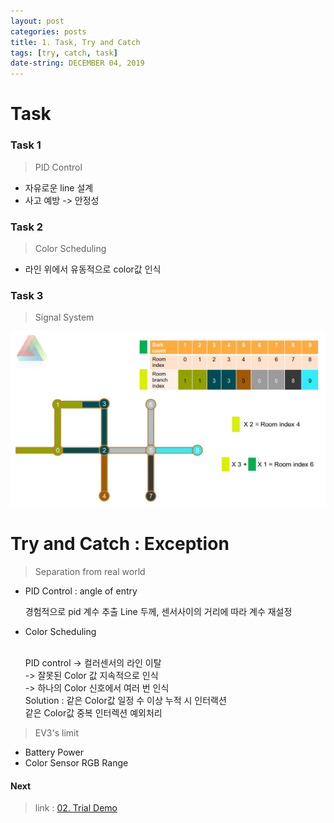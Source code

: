 ```yaml
---
layout: post
categories: posts
title: 1. Task, Try and Catch
tags: [try, catch, task]
date-string: DECEMBER 04, 2019
---
```


# Task


### Task 1

> PID Control

  * 자유로운 line 설계
  * 사고 예방 -> 안정성


### Task 2

> Color Scheduling

  * 라인 위에서 유동적으로 color값 인식


### Task 3

> Signal System

<center>
    <img src="/images/intro/manz-task1.jpg">
</center>


# Try and Catch : Exception

> Separation from real world

  * PID Control : angle of entry
  
    경험적으로 pid 계수 추출
    Line 두께, 센서사이의 거리에 따라 계수 재설정

  * Color Scheduling

    <br>
    PID control -> 컬러센서의 라인 이탈
    
    <br>
    -> 잘못된 Color 값 지속적으로 인식
    
    <br>
    -> 하나의 Color 신호에서 여러 번 인식
    
    <br>
    Solution : 같은 Color값 일정 수 이상 누적 시 인터랙션
    
    <br>
               같은 Color값 중복 인터렉션 예외처리
    
       

> EV3's limit

  * Battery Power
  * Color Sensor RGB Range


#### Next

> link : <a target="_blank" href="https://team4nz.github.io//posts/2019-12-03/Trial-Demo.html"> 02. Trial Demo